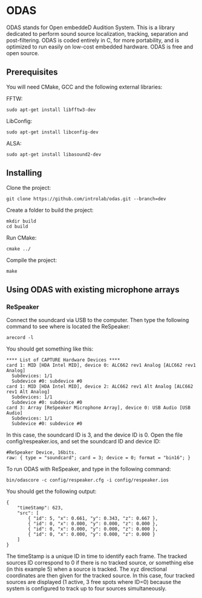 # ODAS

ODAS stands for Open embeddeD Audition System. This is a library dedicated to perform sound source localization, tracking, separation and post-filtering. ODAS is coded entirely in C, for more portability, and is optimized to run easily on low-cost embedded hardware. ODAS is free and open source.

## Prerequisites

You will need CMake, GCC and the following external libraries:

FFTW:

```
sudo apt-get install libfftw3-dev
```

LibConfig:

```
sudo apt-get install libconfig-dev
```

ALSA:

```
sudo apt-get install libasound2-dev
```

## Installing

Clone the project:

```
git clone https://github.com/introlab/odas.git --branch=dev
```

Create a folder to build the project:

```
mkdir build
cd build
```

Run CMake:

```
cmake ../
```

Compile the project:

```
make
```

## Using ODAS with existing microphone arrays

### ReSpeaker

Connect the soundcard via USB to the computer. Then type the following command to see where is located the ReSpeaker:

```
arecord -l
```

You should get something like this:

```
**** List of CAPTURE Hardware Devices ****
card 1: MID [HDA Intel MID], device 0: ALC662 rev1 Analog [ALC662 rev1 Analog]
  Subdevices: 1/1
  Subdevice #0: subdevice #0
card 1: MID [HDA Intel MID], device 2: ALC662 rev1 Alt Analog [ALC662 rev1 Alt Analog]
  Subdevices: 1/1
  Subdevice #0: subdevice #0
card 3: Array [ReSpeaker Microphone Array], device 0: USB Audio [USB Audio]
  Subdevices: 1/1
  Subdevice #0: subdevice #0
```

In this case, the soundcard ID is 3, and the device ID is 0. Open the file config/respeaker.ios, and set the soundcard ID and device ID:

```
#ReSpeaker Device, 16bits.
raw: { type = "soundcard"; card = 3; device = 0; format = "bin16"; }
```

To run ODAS with ReSpeaker, and type in the following command:

```
bin/odascore -c config/respeaker.cfg -i config/respeaker.ios
```

You should get the following output:

```
{
    "timeStamp": 623,
    "src": [
        { "id": 5, "x": 0.661, "y": 0.343, "z": 0.667 },
        { "id": 0, "x": 0.000, "y": 0.000, "z": 0.000 },
        { "id": 0, "x": 0.000, "y": 0.000, "z": 0.000 },
        { "id": 0, "x": 0.000, "y": 0.000, "z": 0.000 }
    ]
}
```

The timeStamp is a unique ID in time to identify each frame. The tracked sources ID correspond to 0 if there is no tracked source, or something else (in this example 5) when a source is tracked. The xyz directional coordinates are then given for the tracked source. In this case, four tracked sources are displayed (1 active, 3 free spots where ID=0) because the system is configured to track up to four sources simultaneously.